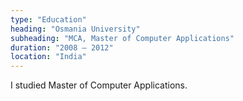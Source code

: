 ```yaml
---
type: "Education"
heading: "Osmania University"
subheading: "MCA, Master of Computer Applications"
duration: "2008 – 2012"
location: "India"
---
```


I studied Master of Computer Applications.
